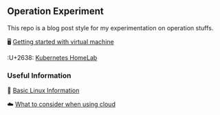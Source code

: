 ## Operation Experiment

This repo is a blog post style for my experimentation on operation stuffs.

:desktop_computer: [Getting started with virtual machine](virtual-machine.md)

:U+2638: [Kubernetes HomeLab](kubernetes.md)

### Useful Information

:penguin: [Basic Linux Information](linux.md)

:cloud: [What to consider when using cloud](cloud.md)